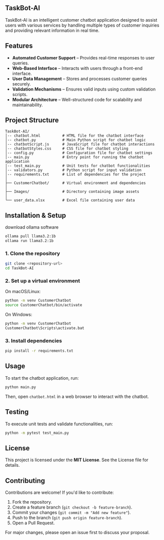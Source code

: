 ## TaskBot-AI
TaskBot-AI is an intelligent customer chatbot application designed to assist users with various services by handling multiple types of customer inquiries and providing relevant information in real time.  

## Features  
- **Automated Customer Support** – Provides real-time responses to user queries.  
- **Web-Based Interface** – Interacts with users through a front-end interface.  
- **User Data Management** – Stores and processes customer queries securely.  
- **Validation Mechanisms** – Ensures valid inputs using custom validation scripts.  
- **Modular Architecture** – Well-structured code for scalability and maintainability.  

## Project Structure
```
TaskBot-AI/
│-- chatbot.html          # HTML file for the chatbot interface  
│-- chatbot.py            # Main Python script for chatbot logic  
│-- chatbotScript.js      # JavaScript file for chatbot interactions  
│-- chatbotStyles.css     # CSS file for chatbot styling  
│-- config.py             # Configuration file for chatbot settings  
│-- main.py               # Entry point for running the chatbot application  
│-- test_main.py          # Unit tests for chatbot functionalities  
│-- validators.py         # Python script for input validation  
│-- requirements.txt      # List of dependencies for the project  
│  
├── CustomerChatbot/      # Virtual environment and dependencies  
│  
├── Images/               # Directory containing image assets  
│  
└── user_data.xlsx        # Excel file containing user data  
```

## Installation & Setup
download ollama software 
```sh
ollama pull llama3.2:1b
ollama run llama3.2:1b
```

### 1. Clone the repository 
```sh
git clone <repository-url>
cd TaskBot-AI
```

### 2. Set up a virtual environment 
On macOS/Linux:  
```sh
python -m venv CustomerChatbot  
source CustomerChatbot/bin/activate  
```  
On Windows:  
```sh
python -m venv CustomerChatbot  
CustomerChatbot\Scripts\activate.bat  
```

### 3. Install dependencies  
```sh
pip install -r requirements.txt
```


## Usage
To start the chatbot application, run:  
```sh
python main.py
```
Then, open `chatbot.html` in a web browser to interact with the chatbot.  


## Testing 
To execute unit tests and validate functionalities, run:  
```sh
python -m pytest test_main.py
```

## License
This project is licensed under the **MIT License**. See the License file for details.  

## Contributing
Contributions are welcome! If you'd like to contribute:  
1. Fork the repository.  
2. Create a feature branch (`git checkout -b feature-branch`).  
3. Commit your changes (`git commit -m "Add new feature"`).  
4. Push to the branch (`git push origin feature-branch`).  
5. Open a Pull Request.  

For major changes, please open an issue first to discuss your proposal.  
